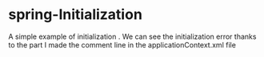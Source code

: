 # spring-Initialization
A simple example of initialization . 
We can see the initialization error thanks to the part I made the comment line in the applicationContext.xml file
